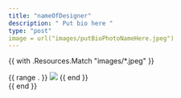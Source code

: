 ```yaml
---
title: "nameOfDesigner"
description: " Put bio here "
type: "post"
image = url("images/putBioPhotoNameHere.jpeg")
---
```


{{ with .Resources.Match "images/*.jpeg" }}
	<div class="portfolio-choice">
	{{ range . }}
		<img src="{{ .RelPermalink }}">
	{{ end }}
	</div>
{{ end }}
